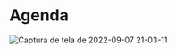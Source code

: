 # Agenda


![Captura de tela de 2022-09-07 21-03-11](https://user-images.githubusercontent.com/92806149/189005733-6f0fb1d9-7e34-4fa1-aaad-50d805927c5a.png)
